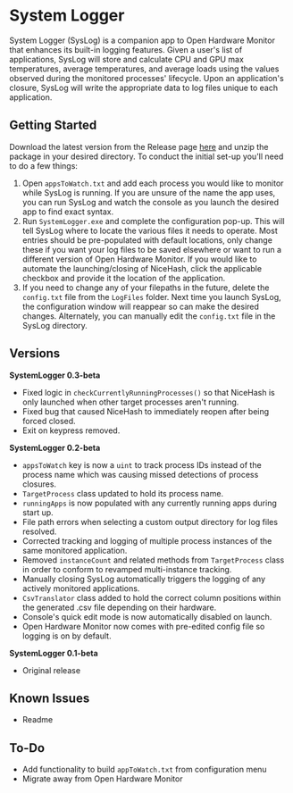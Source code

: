 # System Logger
System Logger (SysLog) is a companion app to Open Hardware Monitor that enhances its built-in logging features. Given a 
user's list of applications, SysLog will store and calculate CPU and GPU max temperatures, average temperatures, and 
average loads using the values observed during the monitored processes' lifecycle. Upon an application's closure, SysLog 
will write the appropriate data to log files unique to each application.

## Getting Started

Download the latest version from the Release page [here](https://github.com/jeffreykramey/SystemMonitor/releases)
and unzip the package in your desired directory. To conduct the initial set-up you'll need to do a few things:
1. Open `appsToWatch.txt` and add each process you would like to monitor while SysLog is running. If you are unsure of
   the name the app uses, you can run SysLog and watch the console as you launch the desired app to find exact syntax.
2. Run `SystemLogger.exe` and complete the configuration pop-up. This will tell SysLog where to locate the various files it needs to operate. Most
    entries should be pre-populated with default locations, only change these if you want your log files to be saved elsewhere
    or want to run a different version of Open Hardware Monitor. If you would like to automate the launching/closing of
    NiceHash, click the applicable checkbox and provide it the location of the application.
3. If you need to change any of your filepaths in the future, delete the `config.txt` file from the `LogFiles` folder. 
   Next time you launch SysLog, the configuration window will reappear so can make the desired changes. Alternately, you
   can manually edit the `config.txt` file in the SysLog directory.
      

## Versions
**SystemLogger 0.3-beta**
* Fixed logic in `checkCurrentlyRunningProcesses()` so that NiceHash is only launched when other target processes aren't running.
* Fixed bug that caused NiceHash to immediately reopen after being forced closed.
* Exit on keypress removed.

**SystemLogger 0.2-beta**
* `appsToWatch` key is now a `uint` to track process IDs instead of the process name which was
causing missed detections of process closures.
* `TargetProcess` class updated to hold its process name.
* `runningApps` is now populated with any currently running apps during start up.
* File path errors when selecting a custom output directory for log files resolved.
* Corrected tracking and logging of multiple process instances of the same monitored application.
* Removed `instanceCount` and related methods from `TargetProcess` class in order to conform to revamped multi-instance
  tracking.
* Manually closing SysLog automatically triggers the logging of any actively monitored applications.
* `CsvTranslator` class added to hold the correct column positions within the generated .csv file depending on their 
  hardware.
* Console's quick edit mode is now automatically disabled on launch.
* Open Hardware Monitor now comes with pre-edited config file so logging is on by default.


**SystemLogger 0.1-beta**
* Original release


## Known Issues
* Readme


## To-Do
* Add functionality to build `appToWatch.txt` from configuration menu
* Migrate away from Open Hardware Monitor

